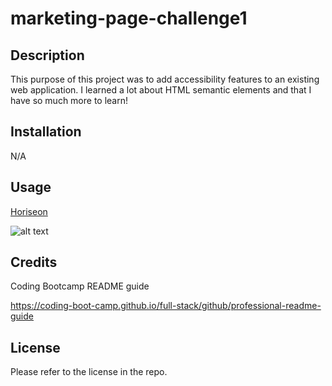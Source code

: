 # marketing-page-challenge1

## Description

This purpose of this project was to add accessibility features to an existing web application. I learned a lot about HTML semantic elements and that I have so much more to learn!

## Installation

N/A

## Usage

[Horiseon](https://hermanea.github.io/marketing-page-challenge1/)

![alt text](C:\Users\evana\bootcamp\code\marketing-page-challenge1\Assets\images)

## Credits

Coding Bootcamp README guide

https://coding-boot-camp.github.io/full-stack/github/professional-readme-guide

## License

Please refer to the license in the repo.